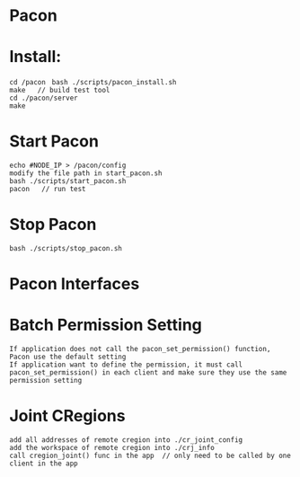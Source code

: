 # Pacon

# Install:  
`cd /pacon ` 
`bash ./scripts/pacon_install.sh`    
`make   // build test tool`      
`cd ./pacon/server`  
`make` 

# Start Pacon  
`echo #NODE_IP > /pacon/config`  
`modify the file path in start_pacon.sh`  
`bash ./scripts/start_pacon.sh`  
`pacon   // run test`  

# Stop Pacon  
`bash ./scripts/stop_pacon.sh`

# Pacon Interfaces

# Batch Permission Setting
`If application does not call the pacon_set_permission() function, Pacon use the default setting`   
`If application want to define the permission, it must call pacon_set_permission() in each client and make sure they use the same permission setting`   

# Joint CRegions
`add all addresses of remote cregion into ./cr_joint_config`  
`add the workspace of remote cregion into ./crj_info`  
`call cregion_joint() func in the app  // only need to be called by one client in the app`   